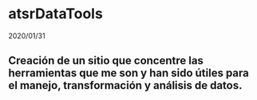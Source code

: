# atsrDataTools
 
2020/01/31

## Creación de un sitio que concentre las herramientas que me son y han sido útiles para el manejo, transformación y análisis de datos.